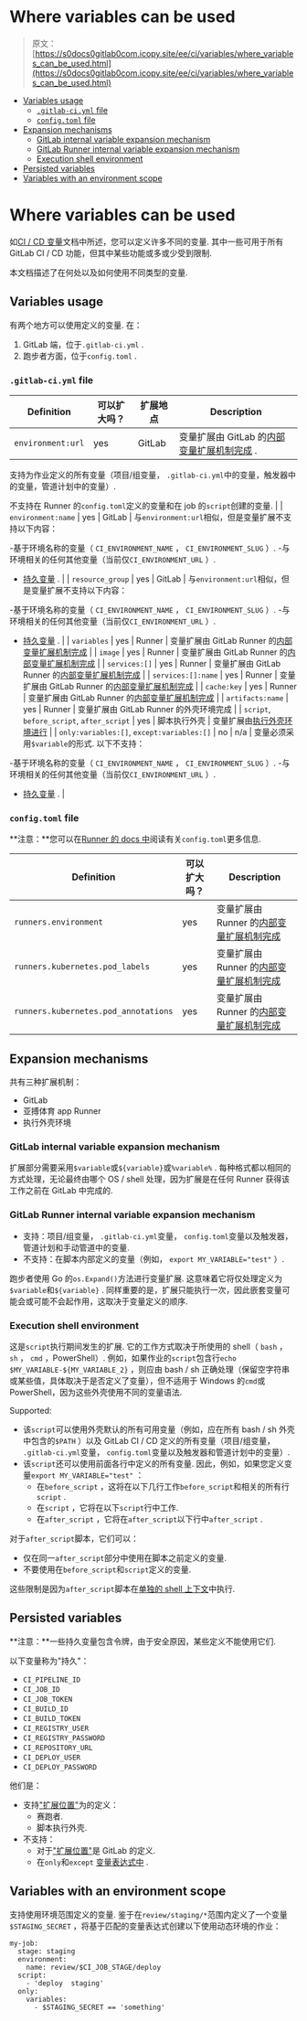 # Where variables can be used

> 原文：[https://s0docs0gitlab0com.icopy.site/ee/ci/variables/where_variables_can_be_used.html](https://s0docs0gitlab0com.icopy.site/ee/ci/variables/where_variables_can_be_used.html)

*   [Variables usage](#variables-usage)
    *   [`.gitlab-ci.yml` file](#gitlab-ciyml-file)
    *   [`config.toml` file](#configtoml-file)
*   [Expansion mechanisms](#expansion-mechanisms)
    *   [GitLab internal variable expansion mechanism](#gitlab-internal-variable-expansion-mechanism)
    *   [GitLab Runner internal variable expansion mechanism](#gitlab-runner-internal-variable-expansion-mechanism)
    *   [Execution shell environment](#execution-shell-environment)
*   [Persisted variables](#persisted-variables)
*   [Variables with an environment scope](#variables-with-an-environment-scope)

# Where variables can be used[](#where-variables-can-be-used "Permalink")

如[CI / CD 变量](README.html)文档中所述，您可以定义许多不同的变量. 其中一些可用于所有 GitLab CI / CD 功能，但其中某些功能或多或少受到限制.

本文档描述了在何处以及如何使用不同类型的变量.

## Variables usage[](#variables-usage "Permalink")

有两个地方可以使用定义的变量. 在：

1.  GitLab 端，位于`.gitlab-ci.yml` .
2.  跑步者方面，位于`config.toml` .

### `.gitlab-ci.yml` file[](#gitlab-ciyml-file "Permalink")

| Definition | 可以扩大吗？ | 扩展地点 | Description |
| --- | --- | --- | --- |
| `environment:url` | yes | GitLab | 变量扩展由 GitLab 的[内部变量扩展机制完成](#gitlab-internal-variable-expansion-mechanism) .

支持为作业定义的所有变量（项目/组变量， `.gitlab-ci.yml`中的变量，触发器中的变量，管道计划中的变量）.

不支持在 Runner 的`config.toml`定义的变量和在 job 的`script`创建的变量. |
| `environment:name` | yes | GitLab | 与`environment:url`相似，但是变量扩展不支持以下内容：

-基于环境名称的变量（ `CI_ENVIRONMENT_NAME` ， `CI_ENVIRONMENT_SLUG` ）.
-与环境相关的任何其他变量（当前仅`CI_ENVIRONMENT_URL` ）.
- [持久变量](#persisted-variables) . |
| `resource_group` | yes | GitLab | 与`environment:url`相似，但是变量扩展不支持以下内容：

-基于环境名称的变量（ `CI_ENVIRONMENT_NAME` ， `CI_ENVIRONMENT_SLUG` ）.
-与环境相关的任何其他变量（当前仅`CI_ENVIRONMENT_URL` ）.
- [持久变量](#persisted-variables) . |
| `variables` | yes | Runner | 变量扩展由 GitLab Runner 的[内部变量扩展机制完成](#gitlab-runner-internal-variable-expansion-mechanism) |
| `image` | yes | Runner | 变量扩展由 GitLab Runner 的[内部变量扩展机制完成](#gitlab-runner-internal-variable-expansion-mechanism) |
| `services:[]` | yes | Runner | 变量扩展由 GitLab Runner 的[内部变量扩展机制完成](#gitlab-runner-internal-variable-expansion-mechanism) |
| `services:[]:name` | yes | Runner | 变量扩展由 GitLab Runner 的[内部变量扩展机制完成](#gitlab-runner-internal-variable-expansion-mechanism) |
| `cache:key` | yes | Runner | 变量扩展由 GitLab Runner 的[内部变量扩展机制完成](#gitlab-runner-internal-variable-expansion-mechanism) |
| `artifacts:name` | yes | Runner | 变量扩展由 GitLab Runner 的外壳环境完成 |
| `script`, `before_script`, `after_script` | yes | 脚本执行外壳 | 变量扩展由[执行外壳环境进行](#execution-shell-environment) |
| `only:variables:[]`, `except:variables:[]` | no | n/a | 变量必须采用`$variable`的形式. 以下不支持：

-基于环境名称的变量（ `CI_ENVIRONMENT_NAME` ， `CI_ENVIRONMENT_SLUG` ）.
-与环境相关的任何其他变量（当前仅`CI_ENVIRONMENT_URL` ）.
- [持久变量](#persisted-variables) . |

### `config.toml` file[](#configtoml-file "Permalink")

**注意：**您可以在[Runner 的 docs 中](https://s0docs0gitlab0com.icopy.site/runner/configuration/advanced-configuration.html)阅读有关`config.toml`更多信息.

| Definition | 可以扩大吗？ | Description |
| --- | --- | --- |
| `runners.environment` | yes | 变量扩展由 Runner 的[内部变量扩展机制完成](#gitlab-runner-internal-variable-expansion-mechanism) |
| `runners.kubernetes.pod_labels` | yes | 变量扩展由 Runner 的[内部变量扩展机制完成](#gitlab-runner-internal-variable-expansion-mechanism) |
| `runners.kubernetes.pod_annotations` | yes | 变量扩展由 Runner 的[内部变量扩展机制完成](#gitlab-runner-internal-variable-expansion-mechanism) |

## Expansion mechanisms[](#expansion-mechanisms "Permalink")

共有三种扩展机制：

*   GitLab
*   亚搏体育 app Runner
*   执行外壳环境

### GitLab internal variable expansion mechanism[](#gitlab-internal-variable-expansion-mechanism "Permalink")

扩展部分需要采用`$variable`或`${variable}`或`%variable%` . 每种格式都以相同的方式处理，无论最终由哪个 OS / shell 处理，因为扩展是在任何 Runner 获得该工作之前在 GitLab 中完成的.

### GitLab Runner internal variable expansion mechanism[](#gitlab-runner-internal-variable-expansion-mechanism "Permalink")

*   支持：项目/组变量， `.gitlab-ci.yml`变量， `config.toml`变量以及触发器，管道计划和手动管道中的变量.
*   不支持：在脚本内部定义的变量（例如， `export MY_VARIABLE="test"` ）.

跑步者使用 Go 的`os.Expand()`方法进行变量扩展. 这意味着它将仅处理定义为`$variable`和`${variable}` . 同样重要的是，扩展只能执行一次，因此嵌套变量可能会或可能不会起作用，这取决于变量定义的顺序.

### Execution shell environment[](#execution-shell-environment "Permalink")

这是`script`执行期间发生的扩展. 它的工作方式取决于所使用的 shell（ `bash` ， `sh` ， `cmd` ，PowerShell）. 例如，如果作业的`script`包含行`echo $MY_VARIABLE-${MY_VARIABLE_2}` ，则应由 bash / sh 正确处理（保留空字符串或某些值，具体取决于是否定义了变量），但不适用于 Windows 的`cmd`或 PowerShell，因为这些外壳使用不同的变量语法.

Supported:

*   该`script`可以使用外壳默认的所有可用变量（例如，应在所有 bash / sh 外壳中包含的`$PATH` ）以及 GitLab CI / CD 定义的所有变量（项目/组变量， `.gitlab-ci.yml`变量， `config.toml`变量以及触发器和管道计划中的变量）.
*   该`script`还可以使用前面各行中定义的所有变量. 因此，例如，如果您定义变量`export MY_VARIABLE="test"` ：
    *   在`before_script` ，这将在以下几行工作`before_script`和相关的所有行`script` .
    *   在`script` ，它将在以下`script`行中工作.
    *   在`after_script` ，它将在`after_script`以下行中`after_script` .

对于`after_script`脚本，它们可以：

*   仅在同一`after_script`部分中使用在脚本之前定义的变量.
*   不要使用在`before_script`和`script`定义的变量.

这些限制是因为`after_script`脚本在[单独的 shell 上下文](../yaml/README.html#before_script-and-after_script)中执行.

## Persisted variables[](#persisted-variables "Permalink")

**注意：**一些持久变量包含令牌，由于安全原因，某些定义不能使用它们.

以下变量称为"持久"：

*   `CI_PIPELINE_ID`
*   `CI_JOB_ID`
*   `CI_JOB_TOKEN`
*   `CI_BUILD_ID`
*   `CI_BUILD_TOKEN`
*   `CI_REGISTRY_USER`
*   `CI_REGISTRY_PASSWORD`
*   `CI_REPOSITORY_URL`
*   `CI_DEPLOY_USER`
*   `CI_DEPLOY_PASSWORD`

他们是：

*   支持["扩展位置"](#gitlab-ciyml-file)为的定义：
    *   赛跑者.
    *   脚本执行外壳.
*   不支持：
    *   对于["扩展位置"](#gitlab-ciyml-file)是 GitLab 的定义.
    *   在`only`和`except` [变量表达式中](README.html#environment-variables-expressions) .

## Variables with an environment scope[](#variables-with-an-environment-scope "Permalink")

支持使用环境范围定义的变量. 鉴于在`review/staging/*`范围内定义了一个变量`$STAGING_SECRET` ，将基于匹配的变量表达式创建以下使用动态环境的作业：

```
my-job:
  stage: staging
  environment:
    name: review/$CI_JOB_STAGE/deploy
  script:
    - 'deploy  staging'
  only:
    variables:
      - $STAGING_SECRET == 'something' 
```